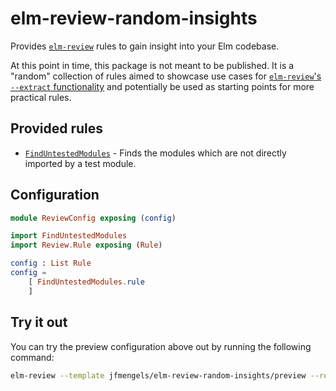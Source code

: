 # elm-review-random-insights

Provides [`elm-review`](https://package.elm-lang.org/packages/jfmengels/elm-review/latest/) rules to gain insight into your Elm codebase.

At this point in time, this package is not meant to be published. It is a "random" collection of rules aimed to showcase
use cases for [`elm-review`'s `--extract` functionality](https://package.elm-lang.org/packages/jfmengels/elm-review/latest/#extract-information)
and potentially be used as starting points for more practical rules.


## Provided rules

- [`FindUntestedModules`](https://package.elm-lang.org/packages/jfmengels/elm-review-random-insights/1.0.0/FindUntestedModules) - Finds the modules which are not directly imported by a test module.


## Configuration

```elm
module ReviewConfig exposing (config)

import FindUntestedModules
import Review.Rule exposing (Rule)

config : List Rule
config =
    [ FindUntestedModules.rule
    ]
```


## Try it out

You can try the preview configuration above out by running the following command:

```bash
elm-review --template jfmengels/elm-review-random-insights/preview --report=json --extract
```
